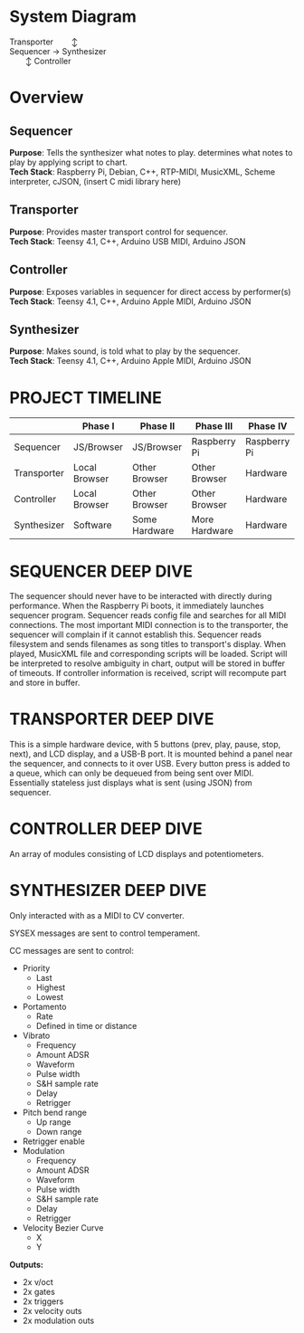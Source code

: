 # System Diagram
Transporter
&emsp;&emsp;↕\
Sequencer → Synthesizer\
&emsp;&emsp;↕
Controller

# Overview
## Sequencer
**Purpose**: Tells the synthesizer what notes to play. determines what notes to play by applying script to chart.\
**Tech Stack**: Raspberry Pi, Debian, C++, RTP-MIDI, MusicXML, Scheme interpreter, cJSON, (insert C midi library here)
 ## Transporter
**Purpose**: Provides master transport control for sequencer.\
**Tech Stack**: Teensy 4.1, C++, Arduino USB MIDI, Arduino JSON
 ## Controller
**Purpose**: Exposes variables in sequencer for direct access by performer(s)\
**Tech Stack**: Teensy 4.1, C++, Arduino Apple MIDI, Arduino JSON
## Synthesizer
**Purpose**: Makes sound, is told what to play by the sequencer.\
**Tech Stack**: Teensy 4.1, C++, Arduino Apple MIDI, Arduino JSON

# PROJECT TIMELINE
|            |Phase I      |Phase II     |Phase III    |Phase IV    |
|------------|-------------|-------------|-------------|------------|
|Sequencer   |JS/Browser   |JS/Browser   |Raspberry Pi |Raspberry Pi|
|Transporter |Local Browser|Other Browser|Other Browser|Hardware    |
|Controller  |Local Browser|Other Browser|Other Browser|Hardware    |
|Synthesizer |Software     |Some Hardware|More Hardware|Hardware    |

# SEQUENCER DEEP DIVE
The sequencer should never have to be interacted with directly during performance.
When the Raspberry Pi boots, it immediately launches sequencer program.
Sequencer reads config file and searches for all MIDI connections.
The most important MIDI connection is to the transporter, the sequencer will complain if it cannot establish this.
Sequencer reads filesystem and sends filenames as song titles to transport's display.
When played, MusicXML file and corresponding scripts will be loaded.
Script will be interpreted to resolve ambiguity in chart, output will be stored in buffer of timeouts.
If controller information is received, script will recompute part and store in buffer.

# TRANSPORTER DEEP DIVE
This is a simple hardware device, with 5 buttons (prev, play, pause, stop, next), and LCD display, and a USB-B port.
It is mounted behind a panel near the sequencer, and connects to it over USB.
Every button press is added to a queue, which can only be dequeued from being sent over MIDI.
Essentially stateless just displays what is sent (using JSON) from sequencer.

# CONTROLLER DEEP DIVE
An array of modules consisting of LCD displays and potentiometers.

# SYNTHESIZER DEEP DIVE

Only interacted with as a MIDI to CV converter.

SYSEX messages are sent to control temperament.

CC messages are sent to control:
- Priority
	- Last
	- Highest
	- Lowest
- Portamento
	- Rate
	- Defined in time or distance
- Vibrato
	- Frequency
	- Amount ADSR
	- Waveform
	- Pulse width
	- S&H sample rate
	- Delay  
	- Retrigger
- Pitch bend range
	- Up range
	- Down range
- Retrigger enable
- Modulation 
	- Frequency  
	- Amount ADSR  
	- Waveform  
	- Pulse width  
	- S&H sample rate  
	- Delay
	- Retrigger
- Velocity Bezier Curve
	- X
	- Y

**Outputs:**
- 2x v/oct
- 2x gates
- 2x triggers
- 2x velocity outs
- 2x modulation outs
